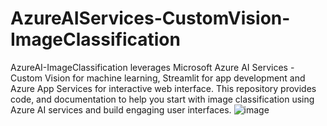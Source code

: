 # AzureAIServices-CustomVision-ImageClassification
AzureAI-ImageClassification leverages Microsoft Azure AI Services - Custom Vision for machine learning, Streamlit for app development and Azure App Services for interactive web interface. This repository provides code, and documentation to help you start with image classification using Azure AI services and build engaging user interfaces.
![image](https://github.com/geekindata/AzureAI-ImageClassification-CustomVision/assets/48961406/9fdad7c7-a9b7-484e-af66-d8988c8db87f)
